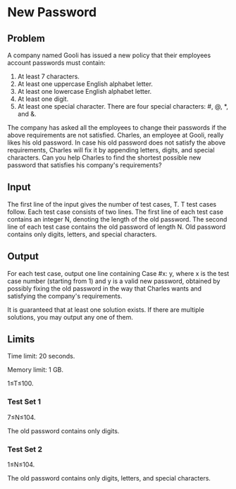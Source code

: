 # New Password

## Problem

A company named Gooli has issued a new policy that their employees account passwords must contain:

1. At least 7 characters.
1. At least one uppercase English alphabet letter.
1. At least one lowercase English alphabet letter.
1. At least one digit.
1. At least one special character. There are four special characters: #, @, *, and &.

The company has asked all the employees to change their passwords if the above requirements are not satisfied. Charles, an employee at Gooli, really likes his old password. In case his old password does not satisfy the above requirements, Charles will fix it by appending letters, digits, and special characters. Can you help Charles to find the shortest possible new password that satisfies his company's requirements?

## Input

The first line of the input gives the number of test cases, T. T test cases follow. Each test case consists of two lines. The first line of each test case contains an integer N, denoting the length of the old password. The second line of each test case contains the old password of length N. Old password contains only digits, letters, and special characters.

## Output

For each test case, output one line containing Case #x: y, where x is the test case number (starting from 1) and y is a valid new password, obtained by possibly fixing the old password in the way that Charles wants and satisfying the company's requirements.

It is guaranteed that at least one solution exists. If there are multiple solutions, you may output any one of them.

## Limits

Time limit: 20 seconds.

Memory limit: 1 GB.

1≤T≤100.

### Test Set 1

7≤N≤104.

The old password contains only digits.

### Test Set 2

1≤N≤104.

The old password contains only digits, letters, and special characters.
